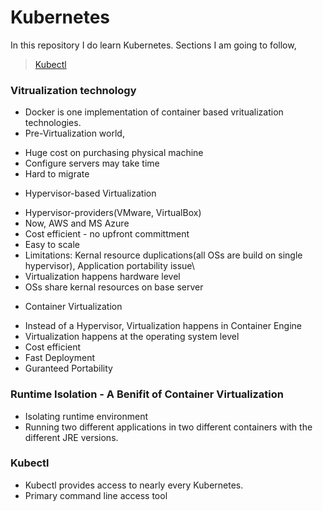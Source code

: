 # Kubernetes
In this repository I do learn Kubernetes. Sections I am going to follow,

> [Kubectl](#Kubectl)  

### Vitrualization technology
* Docker is one implementation of container based vritualization technologies.
* Pre-Virtualization world,
 - Huge cost on purchasing physical machine
 - Configure servers may take time
 - Hard to migrate
* Hypervisor-based Virtualization
 - Hypervisor-providers(VMware, VirtualBox)
 - Now, AWS and MS Azure
 - Cost efficient - no upfront committment
 - Easy to scale
 - Limitations: Kernal resource duplications(all OSs are build on single hypervisor), Application portability issue\
 - Virtualization happens hardware level
 - OSs share kernal resources on base server
* Container Virtualization
 - Instead of a Hypervisor, Virtualization happens in Container Engine
 - Virtualization happens at the operating system level
 - Cost efficient
 - Fast Deployment
 - Guranteed Portability

### Runtime Isolation - A Benifit of Container Virtualization
* Isolating runtime environment
* Running two different applications in two different containers with the different JRE versions.

### Kubectl
* Kubectl provides access to nearly every Kubernetes.
* Primary command line access tool

